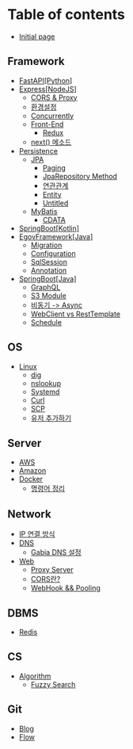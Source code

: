 # Table of contents

* [Initial page](README.md)

## Framework <a id="springboot"></a>

* [FastAPI\[Python\]](springboot/fastapi-python.md)
* [Express\[NodeJS\]](springboot/express/README.md)
  * [CORS & Proxy](springboot/express/cors-and-proxy.md)
  * [환경설정](springboot/express/undefined.md)
  * [Concurrently](springboot/express/concurrently.md)
  * [Front-End](springboot/express/front-end/README.md)
    * [Redux](springboot/express/front-end/redux.md)
  * [next\(\) 메소드](springboot/express/next.md)
* [Persistence](springboot/persistence/README.md)
  * [JPA](springboot/persistence/jpa/README.md)
    * [Paging](springboot/persistence/jpa/paging.md)
    * [JpaRepository Method](springboot/persistence/jpa/jparepository-method.md)
    * [연관관계](springboot/persistence/jpa/undefined.md)
    * [Entity](springboot/persistence/jpa/entity.md)
    * [Untitled](springboot/persistence/jpa/untitled.md)
  * [MyBatis](springboot/persistence/mybatis-1/README.md)
    * [CDATA](springboot/persistence/mybatis-1/cdata.md)
* [SpringBoot\[Kotlin\]](springboot/kotlin.md)
* [EgovFramework\[Java\]](springboot/springframework/README.md)
  * [Migration](springboot/springframework/migration.md)
  * [Configuration](springboot/springframework/configuration.md)
  * [SqlSession](springboot/springframework/sqlsession.md)
  * [Annotation](springboot/springframework/annotation.md)
* [SpringBoot\[Java\]](springboot/springboot/README.md)
  * [GraphQL](springboot/springboot/graphql.md)
  * [S3 Module](springboot/springboot/s3-module.md)
  * [비동기 -&gt; Async](springboot/springboot/greater-than-async.md)
  * [WebClient vs RestTemplate](springboot/springboot/webclient-vs-resttemplate.md)
  * [Schedule](springboot/springboot/java.md)

## OS <a id="linux-1"></a>

* [Linux](linux-1/linux/README.md)
  * [dig](linux-1/linux/dig.md)
  * [nslookup](linux-1/linux/nslookup.md)
  * [Systemd](linux-1/linux/systemd.md)
  * [Curl](linux-1/linux/untitled.md)
  * [SCP](linux-1/linux/scp.md)
  * [유저 추가하기](linux-1/linux/undefined.md)

## Server

* [AWS](server/aws.md)
* [Amazon](server/amazon.md)
* [Docker](server/docker/README.md)
  * [명령어 정리](server/docker/undefined.md)

## Network <a id="network-1"></a>

* [IP 연결 방식](network-1/ip.md)
* [DNS](network-1/dns/README.md)
  * [Gabia DNS 설정](network-1/dns/gabia-dns.md)
* [Web](network-1/network/README.md)
  * [Proxy Server](network-1/network/proxy-server.md)
  * [CORS란?](network-1/network/cors.md)
  * [WebHook && Pooling](network-1/network/webhook-and-and-pooling.md)

## DBMS

* [Redis](dbms/redis.md)

## CS

* [Algorithm](cs/algorithm/README.md)
  * [Fuzzy Search](cs/algorithm/fuzzy-search.md)

## Git

* [Blog](git/blog.md)
* [Flow](git/flow.md)

